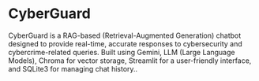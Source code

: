 # CyberGuard
CyberGuard is a RAG-based (Retrieval-Augmented Generation) chatbot designed to provide real-time, accurate responses to cybersecurity and cybercrime-related queries. Built using Gemini, LLM (Large Language Models), Chroma for vector storage, Streamlit for a user-friendly interface, and SQLite3 for managing chat history..
